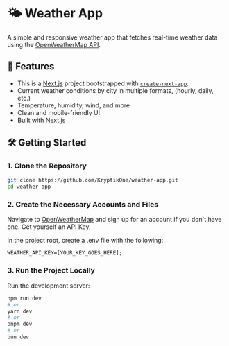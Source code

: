 # 🌤️ Weather App

A simple and responsive weather app that fetches real-time weather data using the [OpenWeatherMap API](https://openweathermap.org/api).

## 🚀 Features

- This is a [Next.js](https://nextjs.org) project bootstrapped with [`create-next-app`](https://nextjs.org/docs/app/api-reference/cli/create-next-app).
- Current weather conditions by city in multiple formats, (hourly, daily, etc.)
- Temperature, humidity, wind, and more
- Clean and mobile-friendly UI
- Built with [Next.js](https://nextjs.org/)

## 🛠️ Getting Started

### 1. Clone the Repository

```bash
git clone https://github.com/KryptikOne/weather-app.git
cd weather-app
```
### 2. Create the Necessary Accounts and Files

Navigate to [OpenWeatherMap](https://openweathermap.org/api) and sign up for an account if you don't have one. Get yourself an API Key.

In the project root, create a .env file with the following:

```
WEATHER_API_KEY=[YOUR_KEY_GOES_HERE];
```

### 3. Run the Project Locally

Run the development server:

```bash
npm run dev
# or
yarn dev
# or
pnpm dev
# or
bun dev
```